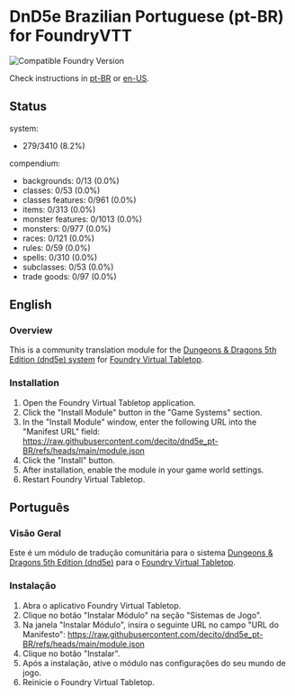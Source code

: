 # DnD5e Brazilian Portuguese (pt-BR) for FoundryVTT

![Compatible Foundry Version](https://img.shields.io/badge/Foundry-v12-informational)

Check instructions in [pt-BR](#português) or [en-US](#english).

## Status

system:

- 279/3410 (8.2%)

compendium:

- backgrounds: 0/13 (0.0%)
- classes: 0/53 (0.0%)
- classes features: 0/961 (0.0%)
- items: 0/313 (0.0%)
- monster features: 0/1013 (0.0%)
- monsters: 0/977 (0.0%)
- races: 0/121 (0.0%)
- rules: 0/59 (0.0%)
- spells: 0/310 (0.0%)
- subclasses: 0/53 (0.0%)
- trade goods: 0/97 (0.0%)

## English

### Overview

This is a community translation module for the [Dungeons & Dragons 5th Edition (dnd5e) system](https://foundryvtt.com/packages/dnd5e) for [Foundry Virtual Tabletop](https://foundryvtt.com/).

### Installation

1. Open the Foundry Virtual Tabletop application.
2. Click the "Install Module" button in the "Game Systems" section.
3. In the "Install Module" window, enter the following URL into the "Manifest URL" field:
   <https://raw.githubusercontent.com/decito/dnd5e_pt-BR/refs/heads/main/module.json>
4. Click the "Install" button.
5. After installation, enable the module in your game world settings.
6. Restart Foundry Virtual Tabletop.

## Português

### Visão Geral

Este é um módulo de tradução comunitária para o sistema [Dungeons & Dragons 5th Edition (dnd5e)](https://foundryvtt.com/packages/dnd5e) para o [Foundry Virtual Tabletop](https://foundryvtt.com/).

### Instalação

1. Abra o aplicativo Foundry Virtual Tabletop.
2. Clique no botão "Instalar Módulo" na seção "Sistemas de Jogo".
3. Na janela "Instalar Módulo", insira o seguinte URL no campo "URL do Manifesto":
   <https://raw.githubusercontent.com/decito/dnd5e_pt-BR/refs/heads/main/module.json>
4. Clique no botão "Instalar".
5. Após a instalação, ative o módulo nas configurações do seu mundo de jogo.
6. Reinicie o Foundry Virtual Tabletop.
